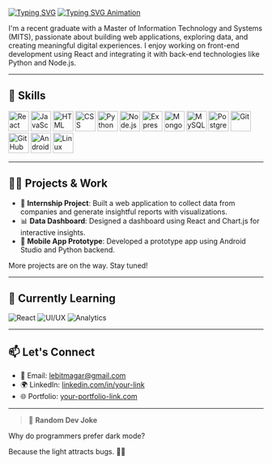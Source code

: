 [![Typing SVG](https://readme-typing-svg.demolab.com?font=Fira+Code&weight=900&size=35&pause=1000&width=435&lines=Hello%2C+I'm+Basanta+Thapa)](https://git.io/typing-svg)
<a href="https://git.io/typing-svg">
  <img src="https://readme-typing-svg.herokuapp.com?font=Poppins&weight=600&size=28&duration=4000&pause=800&color=FF6F61&width=450&lines=Hey+there%2C+I%E2%80%99m+Shubham+Sharma;Passionate+Software+Developer;Building+solutions+with+code" alt="Typing SVG Animation"/>
</a>

I'm a recent graduate with a Master of Information Technology and Systems (MITS), passionate about building web applications, exploring data, and creating meaningful digital experiences. I enjoy working on front-end development using React and integrating it with back-end technologies like Python and Node.js.

---

## 🚀 Skills

<p align="left">
  <img src="https://cdn.jsdelivr.net/gh/devicons/devicon/icons/react/react-original.svg" alt="React" width="40" height="40"/>
  <img src="https://cdn.jsdelivr.net/gh/devicons/devicon/icons/javascript/javascript-original.svg" alt="JavaScript" width="40" height="40"/>
  <img src="https://cdn.jsdelivr.net/gh/devicons/devicon/icons/html5/html5-original.svg" alt="HTML" width="40" height="40"/>
  <img src="https://cdn.jsdelivr.net/gh/devicons/devicon/icons/css3/css3-original.svg" alt="CSS" width="40" height="40"/>
  <img src="https://cdn.jsdelivr.net/gh/devicons/devicon/icons/python/python-original.svg" alt="Python" width="40" height="40"/>
  <img src="https://cdn.jsdelivr.net/gh/devicons/devicon/icons/nodejs/nodejs-original.svg" alt="Node.js" width="40" height="40"/>
  <img src="https://cdn.jsdelivr.net/gh/devicons/devicon/icons/express/express-original.svg" alt="Express" width="40" height="40"/>
  <img src="https://cdn.jsdelivr.net/gh/devicons/devicon/icons/mongodb/mongodb-original.svg" alt="MongoDB" width="40" height="40"/>
  <img src="https://cdn.jsdelivr.net/gh/devicons/devicon/icons/mysql/mysql-original.svg" alt="MySQL" width="40" height="40"/>
  <img src="https://cdn.jsdelivr.net/gh/devicons/devicon/icons/postgresql/postgresql-original.svg" alt="PostgreSQL" width="40" height="40"/>
  <img src="https://cdn.jsdelivr.net/gh/devicons/devicon/icons/git/git-original.svg" alt="Git" width="40" height="40"/>
  <img src="https://cdn.jsdelivr.net/gh/devicons/devicon/icons/github/github-original.svg" alt="GitHub" width="40" height="40"/>
  <img src="https://cdn.jsdelivr.net/gh/devicons/devicon/icons/androidstudio/androidstudio-original.svg" alt="Android Studio" width="40" height="40"/>
  <img src="https://cdn.jsdelivr.net/gh/devicons/devicon/icons/linux/linux-original.svg" alt="Linux" width="40" height="40"/>
</p>


---

## 🧑‍💻 Projects & Work

- 💼 **Internship Project**: Built a web application to collect data from companies and generate insightful reports with visualizations.
- 📊 **Data Dashboard**: Designed a dashboard using React and Chart.js for interactive insights.
- 📱 **Mobile App Prototype**: Developed a prototype app using Android Studio and Python backend.

More projects are on the way. Stay tuned!

---

## 🌱 Currently Learning

![React](https://img.shields.io/badge/-Advanced_React-61DAFB?logo=react&logoColor=white&style=for-the-badge)
![UI/UX](https://img.shields.io/badge/-UI%2FUX_Design-F24E1E?logo=adobe&logoColor=white&style=for-the-badge)
![Analytics](https://img.shields.io/badge/-Data_Analytics-FF6F00?logo=google-analytics&logoColor=white&style=for-the-badge)

---

## 📫 Let's Connect

- 📧 Email: lebitmagar@gmail.com
- 🌍 LinkedIn: [linkedin.com/in/your-link](#) <!-- Replace with your actual LinkedIn link -->
- 🌐 Portfolio: [your-portfolio-link.com](#) <!-- Replace with your actual portfolio link -->

---
> 💬 **Random Dev Joke**

Why do programmers prefer dark mode?

Because the light attracts bugs. 🐛😎

